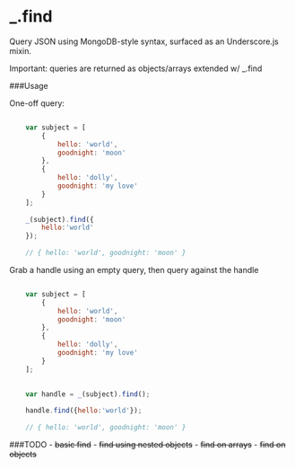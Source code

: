 _.find
======

Query JSON using MongoDB-style syntax, surfaced as an Underscore.js mixin.

Important: queries are returned as objects/arrays extended w/ _.find

###Usage

One-off query:

```javascript

	var subject = [
		{
			hello: 'world',
			goodnight: 'moon'
		},
		{
			hello: 'dolly',
			goodnight: 'my love'
		}
	];
	
	_(subject).find({
		hello:'world'
	});
	
	// { hello: 'world', goodnight: 'moon' }
```


Grab a handle using an empty query, then query against the handle
```javascript

	var subject = [
		{
			hello: 'world',
			goodnight: 'moon'
		},
		{
			hello: 'dolly',
			goodnight: 'my love'
		}
	];
	

	var handle = _(subject).find();
	
	handle.find({hello:'world'});
	
	// { hello: 'world', goodnight: 'moon' }
```

###TODO
	- ~~basic find~~
	- ~~find using nested objects~~
	- ~~find on arrays~~
	- ~~find on objects~~